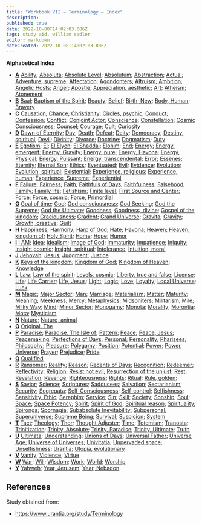 ```yaml
---
title: "Workbook VII — Terminology — Index"
description: 
published: true
date: 2022-10-08T14:02:03.086Z
tags: study aid, william sadler
editor: markdown
dateCreated: 2022-10-08T14:02:03.086Z
---
```


**Alphabetical Index**

- **[A](/en/article/William_S_Sadler/Workbook_7_Terminology/A)**
    [Ability](/en/article/William_S_Sadler/Workbook_7_Terminology/A#ability); [Absoluta](/en/article/William_S_Sadler/Workbook_7_Terminology/A#absoluta); [Absolute Level](/en/article/William_S_Sadler/Workbook_7_Terminology/A#absolute-level); [Absolutum](/en/article/William_S_Sadler/Workbook_7_Terminology/A#absolutum); [Abstraction](/en/article/William_S_Sadler/Workbook_7_Terminology/A#abstraction); [Actual](/en/article/William_S_Sadler/Workbook_7_Terminology/A#actual); [Adventure, supreme](/en/article/William_S_Sadler/Workbook_7_Terminology/A#adventure-supreme); [Affectation](/en/article/William_S_Sadler/Workbook_7_Terminology/A#affectation); [Agondonters](/en/article/William_S_Sadler/Workbook_7_Terminology/A#agondonters); [Altruism](/en/article/William_S_Sadler/Workbook_7_Terminology/A#altruism); [Ambition](/en/article/William_S_Sadler/Workbook_7_Terminology/A#ambition); [Angelic Hosts](/en/article/William_S_Sadler/Workbook_7_Terminology/A#angelic-hosts); [Anger](/en/article/William_S_Sadler/Workbook_7_Terminology/A#anger); [Apostle](/en/article/William_S_Sadler/Workbook_7_Terminology/A#apostle); [Appreciation, aesthetic](/en/article/William_S_Sadler/Workbook_7_Terminology/A#appreciation-aesthetic); [Art](/en/article/William_S_Sadler/Workbook_7_Terminology/A#art); [Atheism](/en/article/William_S_Sadler/Workbook_7_Terminology/A#atheism); [Atonement](/en/article/William_S_Sadler/Workbook_7_Terminology/A#atonement)
- **[B](/en/article/William_S_Sadler/Workbook_7_Terminology/B)**
    [Baal](/en/article/William_S_Sadler/Workbook_7_Terminology/B#baal); [Baptism of the Spirit](/en/article/William_S_Sadler/Workbook_7_Terminology/B#baptism-of-the-spirit); [Beauty](/en/article/William_S_Sadler/Workbook_7_Terminology/B#beauty); [Belief](/en/article/William_S_Sadler/Workbook_7_Terminology/B#belief); [Birth, New](/en/article/William_S_Sadler/Workbook_7_Terminology/B#birth-new); [Body, Human](/en/article/William_S_Sadler/Workbook_7_Terminology/B#body-human); [Bravery](/en/article/William_S_Sadler/Workbook_7_Terminology/B#bravery)
- **[C](/en/article/William_S_Sadler/Workbook_7_Terminology/C)**
    [Causation](/en/article/William_S_Sadler/Workbook_7_Terminology/C#causation); [Chance](/en/article/William_S_Sadler/Workbook_7_Terminology/C#chance); [Christianity](/en/article/William_S_Sadler/Workbook_7_Terminology/C#christianity); [Circles, psychic](/en/article/William_S_Sadler/Workbook_7_Terminology/C#circles-psychic); [Conduct](/en/article/William_S_Sadler/Workbook_7_Terminology/C#conduct); [Confession](/en/article/William_S_Sadler/Workbook_7_Terminology/C#confession); [Conflict](/en/article/William_S_Sadler/Workbook_7_Terminology/C#conflict); [Conjoint Actor](/en/article/William_S_Sadler/Workbook_7_Terminology/C#conjoint-actor); [Conscience](/en/article/William_S_Sadler/Workbook_7_Terminology/C#conscience); [Constellation](/en/article/William_S_Sadler/Workbook_7_Terminology/C#constellation); [Cosmic Consciousness](/en/article/William_S_Sadler/Workbook_7_Terminology/C#cosmic-consciousness); [Counsel](/en/article/William_S_Sadler/Workbook_7_Terminology/C#counsel); [Courage](/en/article/William_S_Sadler/Workbook_7_Terminology/C#courage); [Cult](/en/article/William_S_Sadler/Workbook_7_Terminology/C#cult); [Curiosity](/en/article/William_S_Sadler/Workbook_7_Terminology/C#curiosity)
- **[D](/en/article/William_S_Sadler/Workbook_7_Terminology/D)**
    [Dawn of Eternity](/en/article/William_S_Sadler/Workbook_7_Terminology/D#dawn-of-eternity); [Day](/en/article/William_S_Sadler/Workbook_7_Terminology/D#day); [Death](/en/article/William_S_Sadler/Workbook_7_Terminology/D#death); [Defeat](/en/article/William_S_Sadler/Workbook_7_Terminology/D#defeat); [Deity](/en/article/William_S_Sadler/Workbook_7_Terminology/D#deity); [Democracy](/en/article/William_S_Sadler/Workbook_7_Terminology/D#democracy); [Destiny, spiritual](/en/article/William_S_Sadler/Workbook_7_Terminology/D#destiny-spiritual); [Devil](/en/article/William_S_Sadler/Workbook_7_Terminology/D#devil); [Divinity](/en/article/William_S_Sadler/Workbook_7_Terminology/D#divinity); [Divorce](/en/article/William_S_Sadler/Workbook_7_Terminology/D#divorce); [Doctrine](/en/article/William_S_Sadler/Workbook_7_Terminology/D#doctrine); [Dogmatism](/en/article/William_S_Sadler/Workbook_7_Terminology/D#dogmatism); [Duty](/en/article/William_S_Sadler/Workbook_7_Terminology/D#duty)
- **[E](/en/article/William_S_Sadler/Workbook_7_Terminology/E)**
    [Egotism](/en/article/William_S_Sadler/Workbook_7_Terminology/E#egotism); [El](/en/article/William_S_Sadler/Workbook_7_Terminology/E#el); [El Elyon](/en/article/William_S_Sadler/Workbook_7_Terminology/E#el-elyon); [El Shaddai](/en/article/William_S_Sadler/Workbook_7_Terminology/E#el-shaddai); [Elohim](/en/article/William_S_Sadler/Workbook_7_Terminology/E#elohim); [End](/en/article/William_S_Sadler/Workbook_7_Terminology/E#end); [Energy](/en/article/William_S_Sadler/Workbook_7_Terminology/E#energy); [Energy, emergent](/en/article/William_S_Sadler/Workbook_7_Terminology/E#energy-emergent); [Energy, Gravity](/en/article/William_S_Sadler/Workbook_7_Terminology/E#energy-gravity); [Energy, pure](/en/article/William_S_Sadler/Workbook_7_Terminology/E#energy-pure); [Energy, Havona](/en/article/William_S_Sadler/Workbook_7_Terminology/E#energy-havona); [Energy, Physical](/en/article/William_S_Sadler/Workbook_7_Terminology/E#energy-physical); [Energy, Puissant](/en/article/William_S_Sadler/Workbook_7_Terminology/E#energy-puissant); [Energy, transcendental](/en/article/William_S_Sadler/Workbook_7_Terminology/E#energy-transcendental); [Error](/en/article/William_S_Sadler/Workbook_7_Terminology/E#error); [Essenes](/en/article/William_S_Sadler/Workbook_7_Terminology/E#essenes); [Eternity](/en/article/William_S_Sadler/Workbook_7_Terminology/E#eternity); [Eternal Son](/en/article/William_S_Sadler/Workbook_7_Terminology/E#eternal-son); [Ethics](/en/article/William_S_Sadler/Workbook_7_Terminology/E#ethics); [Eventuated](/en/article/William_S_Sadler/Workbook_7_Terminology/E#eventuated); [Evil](/en/article/William_S_Sadler/Workbook_7_Terminology/E#evil); [Evidence](/en/article/William_S_Sadler/Workbook_7_Terminology/E#evidence); [Evolution](/en/article/William_S_Sadler/Workbook_7_Terminology/E#evolution); [Evolution, spiritual](/en/article/William_S_Sadler/Workbook_7_Terminology/E#evolution-spiritual); [Existential](/en/article/William_S_Sadler/Workbook_7_Terminology/E#existential); [Experience, religious](/en/article/William_S_Sadler/Workbook_7_Terminology/E#experience-religious); [Experience, human](/en/article/William_S_Sadler/Workbook_7_Terminology/E#experience-human); [Experience, Supreme](/en/article/William_S_Sadler/Workbook_7_Terminology/E#experience-supreme); [Experiential](/en/article/William_S_Sadler/Workbook_7_Terminology/E#experiential)
- **[F](/en/article/William_S_Sadler/Workbook_7_Terminology/F)**
    [Failure](/en/article/William_S_Sadler/Workbook_7_Terminology/F#failure); [Fairness](/en/article/William_S_Sadler/Workbook_7_Terminology/F#fairness); [Faith](/en/article/William_S_Sadler/Workbook_7_Terminology/F#faith); [Faithfuls of Days](/en/article/William_S_Sadler/Workbook_7_Terminology/F#faithful-of-days); [Faithfulness](/en/article/William_S_Sadler/Workbook_7_Terminology/F#faithfulness); [Falsehood](/en/article/William_S_Sadler/Workbook_7_Terminology/F#falsehood); [Family](/en/article/William_S_Sadler/Workbook_7_Terminology/F#family); [Family life](/en/article/William_S_Sadler/Workbook_7_Terminology/F#family-life); [Fetishism](/en/article/William_S_Sadler/Workbook_7_Terminology/F#fetishism); [Finite level](/en/article/William_S_Sadler/Workbook_7_Terminology/F#finite-level); [First Source and Center](/en/article/William_S_Sadler/Workbook_7_Terminology/F#first-source-and-center); [Force](/en/article/William_S_Sadler/Workbook_7_Terminology/F#force); [Force, cosmic](/en/article/William_S_Sadler/Workbook_7_Terminology/F#force-cosmic); [Force, Primordial](/en/article/William_S_Sadler/Workbook_7_Terminology/F#force-primordial)
- **[G](/en/article/William_S_Sadler/Workbook_7_Terminology/G)**
    [Goal of time](/en/article/William_S_Sadler/Workbook_7_Terminology/G#goal-of-time); [God](/en/article/William_S_Sadler/Workbook_7_Terminology/G#god); [God consciousness](/en/article/William_S_Sadler/Workbook_7_Terminology/G#god-consciousness); [God Seeking](/en/article/William_S_Sadler/Workbook_7_Terminology/G#god-seeking); [God the Supreme](/en/article/William_S_Sadler/Workbook_7_Terminology/G#god-the-supreme); [God the Ultimate](/en/article/William_S_Sadler/Workbook_7_Terminology/G#god-the-ultimate); [Goodness](/en/article/William_S_Sadler/Workbook_7_Terminology/G#goodness); [Goodness, divine](/en/article/William_S_Sadler/Workbook_7_Terminology/G#goodness-divine); [Gospel of the kingdom](/en/article/William_S_Sadler/Workbook_7_Terminology/G#gospel-of-the-kingdom); [Graciousness](/en/article/William_S_Sadler/Workbook_7_Terminology/G#graciousness); [Gradent](/en/article/William_S_Sadler/Workbook_7_Terminology/G#gradent); [Grand Universe](/en/article/William_S_Sadler/Workbook_7_Terminology/G#grand-universe); [Gravita](/en/article/William_S_Sadler/Workbook_7_Terminology/G#gravita); [Gravity](/en/article/William_S_Sadler/Workbook_7_Terminology/G#gravity); [Growth, creative](/en/article/William_S_Sadler/Workbook_7_Terminology/G#growth-creative); [Guilt](/en/article/William_S_Sadler/Workbook_7_Terminology/G#guilt)
- **[H](/en/article/William_S_Sadler/Workbook_7_Terminology/H)**
    [Happiness](/en/article/William_S_Sadler/Workbook_7_Terminology/H#happiness); [Harmony](/en/article/William_S_Sadler/Workbook_7_Terminology/H#harmony); [Harp of God](/en/article/William_S_Sadler/Workbook_7_Terminology/H#harp-of-god); [Hate](/en/article/William_S_Sadler/Workbook_7_Terminology/H#hate); [Havona](/en/article/William_S_Sadler/Workbook_7_Terminology/H#havona); [Heaven](/en/article/William_S_Sadler/Workbook_7_Terminology/H#heaven); [Heaven, kingdom of](/en/article/William_S_Sadler/Workbook_7_Terminology/H#heaven-kingdom-of); [Holy Spirit](/en/article/William_S_Sadler/Workbook_7_Terminology/H#holy-spirit); [Home](/en/article/William_S_Sadler/Workbook_7_Terminology/H#home); [Hope](/en/article/William_S_Sadler/Workbook_7_Terminology/H#hope); [Humor](/en/article/William_S_Sadler/Workbook_7_Terminology/H#humor)
- **[I](/en/article/William_S_Sadler/Workbook_7_Terminology/I)**
    [I AM](/en/article/William_S_Sadler/Workbook_7_Terminology/I#i-am); [Idea](/en/article/William_S_Sadler/Workbook_7_Terminology/I#idea); [Idealism](/en/article/William_S_Sadler/Workbook_7_Terminology/I#idealism); [Image of God](/en/article/William_S_Sadler/Workbook_7_Terminology/I#image-of-god); [Immaturity](/en/article/William_S_Sadler/Workbook_7_Terminology/I#immaturity); [Impatience](/en/article/William_S_Sadler/Workbook_7_Terminology/I#impatience); [Iniquity](/en/article/William_S_Sadler/Workbook_7_Terminology/I#iniquity); [Insight,cosmic](/en/article/William_S_Sadler/Workbook_7_Terminology/I#insight,cosmic); [Insight, spiritual](/en/article/William_S_Sadler/Workbook_7_Terminology/I#insight-spiritual); [Intolerance](/en/article/William_S_Sadler/Workbook_7_Terminology/I#intolerance); [Intuition, moral](/en/article/William_S_Sadler/Workbook_7_Terminology/I#intuition-moral)
- **[J](/en/article/William_S_Sadler/Workbook_7_Terminology/J)**
    [Jehovah](/en/article/William_S_Sadler/Workbook_7_Terminology/J#jehovah); [Jesus](/en/article/William_S_Sadler/Workbook_7_Terminology/J#jesus); [Judgment](/en/article/William_S_Sadler/Workbook_7_Terminology/J#judgment); [Justice](/en/article/William_S_Sadler/Workbook_7_Terminology/J#justice)
- **[K](/en/article/William_S_Sadler/Workbook_7_Terminology/K)**
    [Keys of the kingdom](/en/article/William_S_Sadler/Workbook_7_Terminology/K#keys-of-the-kingdom); [Kingdom of God](/en/article/William_S_Sadler/Workbook_7_Terminology/K#kingdom-of-god); [Kingdom of Heaven](/en/article/William_S_Sadler/Workbook_7_Terminology/K#kingdom-of-heaven); [Knowledge](/en/article/William_S_Sadler/Workbook_7_Terminology/K#knowledge)
- **[L](/en/article/William_S_Sadler/Workbook_7_Terminology/L)**
    [Law](/en/article/William_S_Sadler/Workbook_7_Terminology/L#law); [Law of the spirit](/en/article/William_S_Sadler/Workbook_7_Terminology/L#law-of-the-spirit); [Levels, cosmic](/en/article/William_S_Sadler/Workbook_7_Terminology/L#levels-cosmic); [Liberty, true and false](/en/article/William_S_Sadler/Workbook_7_Terminology/L#liberty-true-and-false); [License](/en/article/William_S_Sadler/Workbook_7_Terminology/L#license); [Life](/en/article/William_S_Sadler/Workbook_7_Terminology/L#life); [Life Carrier](/en/article/William_S_Sadler/Workbook_7_Terminology/L#life-carrier); [Life, Jesus](/en/article/William_S_Sadler/Workbook_7_Terminology/L#life-jesus); [Light](/en/article/William_S_Sadler/Workbook_7_Terminology/L#light); [Logic](/en/article/William_S_Sadler/Workbook_7_Terminology/L#logic); [Love](/en/article/William_S_Sadler/Workbook_7_Terminology/L#love); [Loyalty](/en/article/William_S_Sadler/Workbook_7_Terminology/L#loyalty); [Local Universe](/en/article/William_S_Sadler/Workbook_7_Terminology/L#local-universe); [Luck](/en/article/William_S_Sadler/Workbook_7_Terminology/L#luck)
- **[M](/en/article/William_S_Sadler/Workbook_7_Terminology/M)**
    [Magic](/en/article/William_S_Sadler/Workbook_7_Terminology/M#magic); [Major Sector](/en/article/William_S_Sadler/Workbook_7_Terminology/M#major-sector); [Man](/en/article/William_S_Sadler/Workbook_7_Terminology/M#man); [Marriage](/en/article/William_S_Sadler/Workbook_7_Terminology/M#marriage); [Materialism](/en/article/William_S_Sadler/Workbook_7_Terminology/M#materialism); [Matter](/en/article/William_S_Sadler/Workbook_7_Terminology/M#matter); [Maturity](/en/article/William_S_Sadler/Workbook_7_Terminology/M#maturity); [Meaning](/en/article/William_S_Sadler/Workbook_7_Terminology/M#meaning); [Meekness](/en/article/William_S_Sadler/Workbook_7_Terminology/M#meekness); [Mercy](/en/article/William_S_Sadler/Workbook_7_Terminology/M#mercy); [Metaphysics](/en/article/William_S_Sadler/Workbook_7_Terminology/M#metaphysics); [Midsoniters](/en/article/William_S_Sadler/Workbook_7_Terminology/M#midsoniters); [Militarism](/en/article/William_S_Sadler/Workbook_7_Terminology/M#militarism); [Mile](/en/article/William_S_Sadler/Workbook_7_Terminology/M#mile); [Milky Way](/en/article/William_S_Sadler/Workbook_7_Terminology/M#milky-way); [Mind](/en/article/William_S_Sadler/Workbook_7_Terminology/M#mind); [Minor Sector](/en/article/William_S_Sadler/Workbook_7_Terminology/M#minor-sector); [Monogamy](/en/article/William_S_Sadler/Workbook_7_Terminology/M#monogamy); [Monota](/en/article/William_S_Sadler/Workbook_7_Terminology/M#monota); [Morality](/en/article/William_S_Sadler/Workbook_7_Terminology/M#morality); [Morontia](/en/article/William_S_Sadler/Workbook_7_Terminology/M#morontia); [Mota](/en/article/William_S_Sadler/Workbook_7_Terminology/M#mota); [Mysticism](/en/article/William_S_Sadler/Workbook_7_Terminology/M#mysticism)
- **[N](/en/article/William_S_Sadler/Workbook_7_Terminology/N)**
    [Nature](/en/article/William_S_Sadler/Workbook_7_Terminology/N#nature); [Nature, animal](/en/article/William_S_Sadler/Workbook_7_Terminology/N#nature-animal)
- **[O](/en/article/William_S_Sadler/Workbook_7_Terminology/O)**
    [Original. The](/en/article/William_S_Sadler/Workbook_7_Terminology/O#original-the)
- **[P](/en/article/William_S_Sadler/Workbook_7_Terminology/P)**
    [Paradise](/en/article/William_S_Sadler/Workbook_7_Terminology/P#paradise); [Paradise. The Isle of](/en/article/William_S_Sadler/Workbook_7_Terminology/P#paradise-the-isle-of); [Pattern](/en/article/William_S_Sadler/Workbook_7_Terminology/P#pattern); [Peace](/en/article/William_S_Sadler/Workbook_7_Terminology/P#peace); [Peace, Jesus](/en/article/William_S_Sadler/Workbook_7_Terminology/P#peace-jesus); [Peacemaking](/en/article/William_S_Sadler/Workbook_7_Terminology/P#peacemaking); [Perfections of Days](/en/article/William_S_Sadler/Workbook_7_Terminology/P#perfections-of-days); [Personal](/en/article/William_S_Sadler/Workbook_7_Terminology/P#personal); [Personality](/en/article/William_S_Sadler/Workbook_7_Terminology/P#personality); [Pharisees](/en/article/William_S_Sadler/Workbook_7_Terminology/P#pharisees); [Philosophy](/en/article/William_S_Sadler/Workbook_7_Terminology/P#philosophy); [Pleasure](/en/article/William_S_Sadler/Workbook_7_Terminology/P#pleasure); [Polygamy](/en/article/William_S_Sadler/Workbook_7_Terminology/P#polygamy); [Position](/en/article/William_S_Sadler/Workbook_7_Terminology/P#position); [Potential](/en/article/William_S_Sadler/Workbook_7_Terminology/P#potential); [Power](/en/article/William_S_Sadler/Workbook_7_Terminology/P#power); [Power, Universe](/en/article/William_S_Sadler/Workbook_7_Terminology/P#power-universe); [Prayer](/en/article/William_S_Sadler/Workbook_7_Terminology/P#prayer); [Prejudice](/en/article/William_S_Sadler/Workbook_7_Terminology/P#prejudice); [Pride](/en/article/William_S_Sadler/Workbook_7_Terminology/P#pride)
- **[Q](/en/article/William_S_Sadler/Workbook_7_Terminology/Q)**
    [Qualified](/en/article/William_S_Sadler/Workbook_7_Terminology/Q#qualified)
- **[R](/en/article/William_S_Sadler/Workbook_7_Terminology/R)**
    [Ransomer](/en/article/William_S_Sadler/Workbook_7_Terminology/R#ransomer); [Reality](/en/article/William_S_Sadler/Workbook_7_Terminology/R#reality); [Reason](/en/article/William_S_Sadler/Workbook_7_Terminology/R#reason); [Recents of Days](/en/article/William_S_Sadler/Workbook_7_Terminology/R#recents-of-days); [Recognition](/en/article/William_S_Sadler/Workbook_7_Terminology/R#recognition); [Redeemer](/en/article/William_S_Sadler/Workbook_7_Terminology/R#redeemer); [Reflectivity](/en/article/William_S_Sadler/Workbook_7_Terminology/R#reflectivity); [Religion](/en/article/William_S_Sadler/Workbook_7_Terminology/R#religion); [Resist not evil](/en/article/William_S_Sadler/Workbook_7_Terminology/R#resist-not-evil); [Resurrection of the unjust](/en/article/William_S_Sadler/Workbook_7_Terminology/R#resurrection-of-the-unjust); [Rest](/en/article/William_S_Sadler/Workbook_7_Terminology/R#rest); [Revelation](/en/article/William_S_Sadler/Workbook_7_Terminology/R#revelation); [Revenge](/en/article/William_S_Sadler/Workbook_7_Terminology/R#revenge); [Righteousness](/en/article/William_S_Sadler/Workbook_7_Terminology/R#righteousness); [Rights](/en/article/William_S_Sadler/Workbook_7_Terminology/R#rights); [Ritual](/en/article/William_S_Sadler/Workbook_7_Terminology/R#ritual); [Rule, golden](/en/article/William_S_Sadler/Workbook_7_Terminology/R#rule-golden);
- **[S](/en/article/William_S_Sadler/Workbook_7_Terminology/S)**
    [Savior](/en/article/William_S_Sadler/Workbook_7_Terminology/S#savior); [Science](/en/article/William_S_Sadler/Workbook_7_Terminology/S#science); [Scriptures](/en/article/William_S_Sadler/Workbook_7_Terminology/S#scriptures); [Sadducees](/en/article/William_S_Sadler/Workbook_7_Terminology/S#sadducees); [Salvation](/en/article/William_S_Sadler/Workbook_7_Terminology/S#salvation); [Sectarianism](/en/article/William_S_Sadler/Workbook_7_Terminology/S#sectarianism); [Security](/en/article/William_S_Sadler/Workbook_7_Terminology/S#security); [Segregata](/en/article/William_S_Sadler/Workbook_7_Terminology/S#segregata); [Self-Consciousness](/en/article/William_S_Sadler/Workbook_7_Terminology/S#self-consciousness); [Self-control](/en/article/William_S_Sadler/Workbook_7_Terminology/S#self-control); [Selfishness](/en/article/William_S_Sadler/Workbook_7_Terminology/S#selfishness); [Sensitivity, Ethic](/en/article/William_S_Sadler/Workbook_7_Terminology/S#sensitivity-ethic); [Seraphim](/en/article/William_S_Sadler/Workbook_7_Terminology/S#seraphim); [Service](/en/article/William_S_Sadler/Workbook_7_Terminology/S#service); [Sin](/en/article/William_S_Sadler/Workbook_7_Terminology/S#sin); [Skill](/en/article/William_S_Sadler/Workbook_7_Terminology/S#skill); [Society](/en/article/William_S_Sadler/Workbook_7_Terminology/S#society); [Sonship](/en/article/William_S_Sadler/Workbook_7_Terminology/S#sonship); [Soul](/en/article/William_S_Sadler/Workbook_7_Terminology/S#soul); [Space](/en/article/William_S_Sadler/Workbook_7_Terminology/S#space); [Space Potency](/en/article/William_S_Sadler/Workbook_7_Terminology/S#space-potency); [Spirit](/en/article/William_S_Sadler/Workbook_7_Terminology/S#spirit); [Spirit of God](/en/article/William_S_Sadler/Workbook_7_Terminology/S#spirit-of-god); [Spiritual reason](/en/article/William_S_Sadler/Workbook_7_Terminology/S#spiritual-reason); [Spirituality](/en/article/William_S_Sadler/Workbook_7_Terminology/S#spirituality); [Spironga](/en/article/William_S_Sadler/Workbook_7_Terminology/S#spironga); [Spornagia](/en/article/William_S_Sadler/Workbook_7_Terminology/S#spornagia); [Subabsolute Inevitability](/en/article/William_S_Sadler/Workbook_7_Terminology/S#subabsolute-inevitability); [Subpersonal](/en/article/William_S_Sadler/Workbook_7_Terminology/S#subpersonal); [Superuniverse](/en/article/William_S_Sadler/Workbook_7_Terminology/S#superuniverse); [Supreme Being](/en/article/William_S_Sadler/Workbook_7_Terminology/S#supreme-being); [Survival](/en/article/William_S_Sadler/Workbook_7_Terminology/S#survival); [Suspicion](/en/article/William_S_Sadler/Workbook_7_Terminology/S#suspicion); [System](/en/article/William_S_Sadler/Workbook_7_Terminology/S#system)
- **[T](/en/article/William_S_Sadler/Workbook_7_Terminology/T)**
    [Tact](/en/article/William_S_Sadler/Workbook_7_Terminology/T#tact); [Theology](/en/article/William_S_Sadler/Workbook_7_Terminology/T#theology); [Thor](/en/article/William_S_Sadler/Workbook_7_Terminology/T#thor); [Thought Adjuster](/en/article/William_S_Sadler/Workbook_7_Terminology/T#thought-adjuster); [Time](/en/article/William_S_Sadler/Workbook_7_Terminology/T#time); [Totemism](/en/article/William_S_Sadler/Workbook_7_Terminology/T#totemism); [Tranosta](/en/article/William_S_Sadler/Workbook_7_Terminology/T#tranosta); [Trinitization](/en/article/William_S_Sadler/Workbook_7_Terminology/T#trinitization); [Trinity, Absolute](/en/article/William_S_Sadler/Workbook_7_Terminology/T#trinity-absolute); [Trinity, Paradise](/en/article/William_S_Sadler/Workbook_7_Terminology/T#trinity-paradise); [Trinity, Ultimate](/en/article/William_S_Sadler/Workbook_7_Terminology/T#trinity-ultimate); [Truth](/en/article/William_S_Sadler/Workbook_7_Terminology/T#truth)
- **[U](/en/article/William_S_Sadler/Workbook_7_Terminology/U)**
    [Ultimata](/en/article/William_S_Sadler/Workbook_7_Terminology/U#ultimata); [Understanding](/en/article/William_S_Sadler/Workbook_7_Terminology/U#understanding); [Unions of Days](/en/article/William_S_Sadler/Workbook_7_Terminology/U#unions-of-days); [Universal Father](/en/article/William_S_Sadler/Workbook_7_Terminology/U#universal-father); [Universe Age](/en/article/William_S_Sadler/Workbook_7_Terminology/U#universe-age); [Universe of Universes](/en/article/William_S_Sadler/Workbook_7_Terminology/U#universe-of-universes); [Univitatia](/en/article/William_S_Sadler/Workbook_7_Terminology/U#univitatia); [Unpervaded space](/en/article/William_S_Sadler/Workbook_7_Terminology/U#unpervaded-space); [Unselfishness](/en/article/William_S_Sadler/Workbook_7_Terminology/U#unselfishness); [Urantia](/en/article/William_S_Sadler/Workbook_7_Terminology/U#urantia); [Utopia, evolutionary](/en/article/William_S_Sadler/Workbook_7_Terminology/U#utopia-evolutionary)
- **[V](/en/article/William_S_Sadler/Workbook_7_Terminology/V)**
    [Vanity](/en/article/William_S_Sadler/Workbook_7_Terminology/V#vanity); [Violence](/en/article/William_S_Sadler/Workbook_7_Terminology/V#violence); [Virtue](/en/article/William_S_Sadler/Workbook_7_Terminology/V#virtue)
- **[W](/en/article/William_S_Sadler/Workbook_7_Terminology/W)**
    [War](/en/article/William_S_Sadler/Workbook_7_Terminology/W#war); [Will](/en/article/William_S_Sadler/Workbook_7_Terminology/W#will); [Wisdom](/en/article/William_S_Sadler/Workbook_7_Terminology/W#wisdom); [Work](/en/article/William_S_Sadler/Workbook_7_Terminology/W#work); [World](/en/article/William_S_Sadler/Workbook_7_Terminology/W#world); [Worship](/en/article/William_S_Sadler/Workbook_7_Terminology/W#worship)
- **[Y](/en/article/William_S_Sadler/Workbook_7_Terminology/Y)**
    [Yahweh](/en/article/William_S_Sadler/Workbook_7_Terminology/Y#yahweh); [Year, Jerusem](/en/article/William_S_Sadler/Workbook_7_Terminology/Y#year-jerusem); [Year, Nebadon](/en/article/William_S_Sadler/Workbook_7_Terminology/Y#year-nebadon)


## References

Study obtained from:
- https://www.urantia.org/study/Terminology